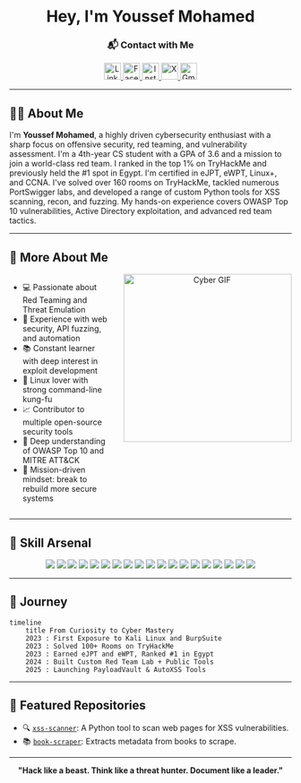 <h1 align="center"> Hey, I'm Youssef Mohamed</h1>



<h3 align="center">📬 Contact with Me</h3>

<p align="center">
  <a href="https://www.linkedin.com/in/youssef-mohamed-b37a8427b/" target="_blank">
    <img src="https://cdn.jsdelivr.net/gh/devicons/devicon/icons/linkedin/linkedin-original.svg" alt="LinkedIn" width="30" />
  </a>
  <a href="https://www.facebook.com/" target="_blank">
    <img src="https://cdn-icons-png.flaticon.com/512/733/733547.png" alt="Facebook" width="30" />
  </a>
  <a href="https://www.instagram.com/youss_efmohamec" target="_blank">
    <img src="https://cdn-icons-png.flaticon.com/512/2111/2111463.png" alt="Instagram" width="30" />
  </a>
  <a href="https://x.com/Youssef12142311" target="_blank">
    <img src="https://cdn-icons-png.flaticon.com/512/5968/5968958.png" alt="X" width="30" />
  </a>
  <a href="mailto:ym1190732@gmail.com" target="_blank">
    <img src="https://cdn-icons-png.flaticon.com/512/732/732200.png" alt="Gmail" width="30" />
  </a>
</p>




---

## 👨‍💻 About Me

I'm **Youssef Mohamed**, a highly driven cybersecurity enthusiast with a sharp focus on offensive security, red teaming, and vulnerability assessment. I'm a 4th-year CS student with a GPA of 3.6 and a mission to join a world-class red team. I ranked in the top 1% on TryHackMe and previously held the #1 spot in Egypt. I'm certified in eJPT, eWPT, Linux+, and CCNA. I've solved over 160 rooms on TryHackMe, tackled numerous PortSwigger labs, and developed a range of custom Python tools for XSS scanning, recon, and fuzzing. My hands-on experience covers OWASP Top 10 vulnerabilities, Active Directory exploitation, and advanced red team tactics.

---

## 🧠 More About Me

<div align="center" style="display: flex; align-items: flex-start; justify-content: space-between;">
  <ul align="left">
    <li>💻 Passionate about Red Teaming and Threat Emulation</li>
    <li>🔬 Experience with web security, API fuzzing, and automation</li>
    <li>📚 Constant learner with deep interest in exploit development</li>
    <li>🐧 Linux lover with strong command-line kung-fu</li>
    <li>📈 Contributor to multiple open-source security tools</li>
    <li>🔗 Deep understanding of OWASP Top 10 and MITRE ATT&CK</li>
    <li>🎯 Mission-driven mindset: break to rebuild more secure systems</li>
  </ul>
  <img src="https://github.com/user-attachments/assets/94af41f8-a1ba-4b3c-b7fc-9175e5ea7f77" alt="Cyber GIF" width="300" style="margin-left: 20px;"/>
</div>

---

## 🚀 Skill Arsenal

<p align="center">
  <img src="https://img.shields.io/badge/BurpSuite-orange?logo=burpsuite&style=for-the-badge" />
  <img src="https://img.shields.io/badge/ZAP_Proxy-black?logo=OWASP&style=for-the-badge" />
  <img src="https://img.shields.io/badge/sqlmap-maroon?style=for-the-badge" />
  <img src="https://img.shields.io/badge/XSStrike-purple?style=for-the-badge" />
  <img src="https://img.shields.io/badge/httpx+katana-blue?style=for-the-badge" />
  <img src="https://img.shields.io/badge/Nmap-0073a9?logo=nmap&style=for-the-badge" />
  <img src="https://img.shields.io/badge/Metasploit-framework-0f0f0f?logo=metasploit&style=for-the-badge" />
  <img src="https://img.shields.io/badge/Wireshark-blue?logo=wireshark&style=for-the-badge" />
  <img src="https://img.shields.io/badge/Kali_Linux-informational?logo=kalilinux&style=for-the-badge" />
  <img src="https://img.shields.io/badge/Python-3776AB?logo=python&style=for-the-badge" />
  <img src="https://img.shields.io/badge/Linux+-green?style=for-the-badge" />
  <img src="https://img.shields.io/badge/CCNA-blue?style=for-the-badge" />
  <img src="https://img.shields.io/badge/Cyber_Security-black?style=for-the-badge&logo=hackthebox" />
  <img src="https://img.shields.io/badge/Active_Directory-informational?style=for-the-badge" />
  <img src="https://img.shields.io/badge/Recon-ff69b4?style=for-the-badge" />
  <img src="https://img.shields.io/badge/Fuzzing-gray?style=for-the-badge" />
  <img src="https://img.shields.io/badge/Postman-FF6C37?logo=postman&style=for-the-badge" />
  <img src="https://img.shields.io/badge/GitHub_Actions-2088FF?logo=github-actions&style=for-the-badge" />
  <img src="https://img.shields.io/badge/TryHackMe-212C42?logo=tryhackme&logoColor=white&style=for-the-badge" />
</p>

---

## 🧭 Journey

```mermaid
timeline
    title From Curiosity to Cyber Mastery
    2023 : First Exposure to Kali Linux and BurpSuite
    2023 : Solved 100+ Rooms on TryHackMe
    2023 : Earned eJPT and eWPT, Ranked #1 in Egypt
    2024 : Built Custom Red Team Lab + Public Tools
    2025 : Launching PayloadVault & AutoXSS Tools
```

---

## 📂 Featured Repositories

- 🔍 [`xss-scanner`](https://github.com/youssef-mo55/xss-scanner): A Python tool to scan web pages for XSS vulnerabilities.
- 📚 [`book-scraper`](https://github.com/youssef-mo55/book-scraper): Extracts metadata from books to scrape.

---

<p align="center">
  <b>"Hack like a beast. Think like a threat hunter. Document like a leader."</b>
</p>
